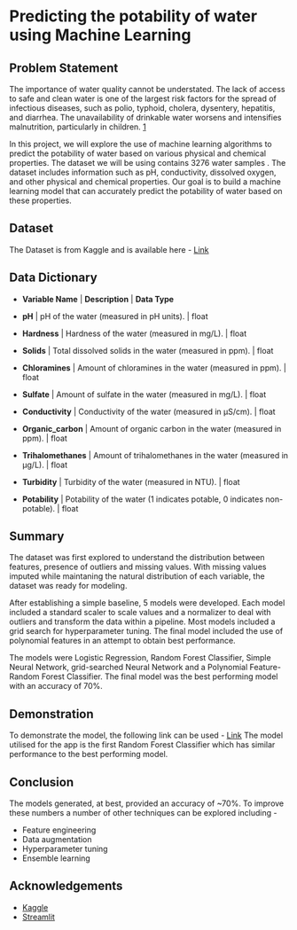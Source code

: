 # Predicting the potability of water using Machine Learning

## Problem Statement
The importance of water quality cannot be understated. The lack of access to safe and clean water is one of the largest risk factors for the spread of infectious diseases, such as polio, typhoid, cholera, dysentery, hepatitis, and diarrhea. The unavailability of drinkable water worsens and intensifies malnutrition, particularly in children. [1](https://healingwaters.org/what-is-the-importance-of-water-quality/#:~:text=The%20Importance%20of%20Access%20to%20Safe%20and%20Clean%20Water&text=The%20lack%20of%20access%20to,dysentery%2C%20hepatitis%2C%20and%20diarrhea.)

In this project, we will explore the use of machine learning algorithms to predict the potability of water based on various physical and chemical properties. The dataset we will be using contains 3276 water samples . The dataset includes information such as pH, conductivity, dissolved oxygen, and other physical and chemical properties. Our goal is to build a machine learning model that can accurately predict the potability of water based on these properties.

## Dataset
The Dataset is from Kaggle and is available here - [Link](https://www.kaggle.com/datasets/nayanack/water-probability)

## Data Dictionary

- **Variable Name** | **Description** | **Data Type**
- **pH** | pH of the water (measured in pH units). | float

- **Hardness** | Hardness of the water (measured in mg/L). | float

- **Solids** | Total dissolved solids in the water (measured in ppm). | float

- **Chloramines** | Amount of chloramines in the water (measured in ppm). | float

- **Sulfate** | Amount of sulfate in the water (measured in mg/L). | float

- **Conductivity** | Conductivity of the water (measured in μS/cm). | float

- **Organic_carbon** | Amount of organic carbon in the water (measured in ppm). | float

- **Trihalomethanes** | Amount of trihalomethanes in the water (measured in μg/L). | float

- **Turbidity** | Turbidity of the water (measured in NTU). | float

- **Potability** | Potability of the water (1 indicates potable, 0 indicates non-potable). | float


## Summary
The dataset was first explored to understand the distribution between features, presence of outliers and missing values. With missing values imputed while maintaning the natural distribution of each variable, the dataset was ready for modeling.

After establishing a simple baseline, 5 models were developed. Each model included a standard scaler to scale values and a normalizer to deal with outliers and transform the data within a pipeline. Most models included a grid search for hyperparameter tuning. The final model included the use of polynomial features in an attempt to obtain best performance.

The models were Logistic Regression, Random Forest Classifier, Simple Neural Network, grid-searched Neural Network and a Polynomial Feature-Random Forest Classifier. The final model was the best performing model with an accuracy of 70%.

## Demonstration
To demonstrate the model, the following link can be used - [Link](https://potablewater.streamlit.app/)
The model utilised for the app is the first Random Forest Classifier which has similar performance to the best performing model.

## Conclusion
The models generated, at best, provided an accuracy of ~70%. To improve these numbers a number of other techniques can be explored including - 
- Feature engineering
- Data augmentation
- Hyperparameter tuning
- Ensemble learning

## Acknowledgements
- [Kaggle](https://www.kaggle.com/)
- [Streamlit](https://streamlit.io/)

